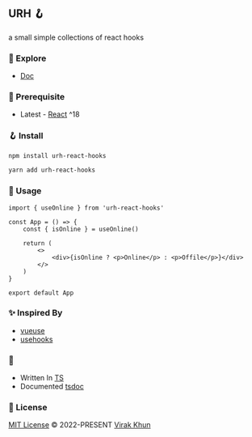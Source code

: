 #

## URH 🪝

a small simple collections of react hooks

### 🧪 Explore

- [Doc](https://urh-react-hooks.vercel.app/)

### 📖 Prerequisite

- Latest - [React](https://reactjs.org/) ^18

### 🪝 Install

```bash
npm install urh-react-hooks
```

```bash
yarn add urh-react-hooks
```

### 💅 Usage

```tsx
import { useOnline } from 'urh-react-hooks'

const App = () => {
	const { isOnline } = useOnline()

	return (
		<>
			<div>{isOnline ? <p>Online</p> : <p>Offile</p>}</div>
		</>
	)
}

export default App
```

### ✨ Inspired By

- [vueuse](https://vueuse.org/)
- [usehooks](https://usehooks.com/)

### 🥷

- Written In [TS](https://www.typescriptlang.org/)
- Documented [tsdoc](https://tsdoc.org/)

### 📃 License

[MIT License](https://github.com/vueuse/vueuse/blob/main/LICENSE) © 2022-PRESENT [Virak Khun](https://github.com/virakkhun)
